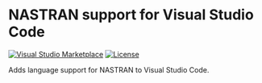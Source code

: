 # NASTRAN support for Visual Studio Code

[![Visual Studio Marketplace](https://img.shields.io/visual-studio-marketplace/v/marioarbras.nastran.svg?style=flat-square&logo=visual-studio-code)](https://marketplace.visualstudio.com/items?itemName=marioarbras.nastran)
[![License](https://img.shields.io/github/license/marioarbras/vscode-nastran.svg?style=flat-square)](LICENSE)

Adds language support for NASTRAN to Visual Studio Code.
